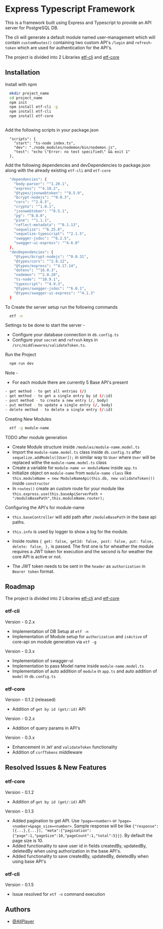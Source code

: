 
# Express Typescript Framework

This is a framework built using Express and Typescript to provide an API server for PostgreSQL DB.

The cli will generate a default module named user-management which will contain `customRoutes()` containing two custom API's `/login` and `refresh-token` which are used for authentication for the API's.

The project is divided into 2 Libraries [etf-cli](https://www.npmjs.com/package/etf-cli) and [etf-core](https://www.npmjs.com/package/etf-core)

## Installation

Install with npm

```bash
  mkdir project_name
  cd project_name
  npm init
  npm install etf-cli -g
  npm install etf-cli
  npm install etf-core
  
```
Add the following scripts in your package.json
```
  "scripts": {
    "start": "ts-node index.ts",
    "dev": "./node_modules/nodemon/bin/nodemon.js",
    "test": "echo \"Error: no test specified\" && exit 1"
  },
```

Add the following dependencies and devDependencies to package.json
along with the already existing `etf-cli` and `etf-core`

```bash
  "dependencies": {
    "body-parser": "^1.20.1",
    "express": "^4.18.2",
    "@types/jsonwebtoken": "^8.5.9",
    "bcrypt-nodejs": "^0.0.3",
    "cors": "^2.8.5",
    "crypto": "^1.0.1",
    "jsonwebtoken": "^8.5.1",
    "pg": "^8.8.0",
    "pine": "^1.1.1",
    "reflect-metadata": "^0.1.13",
    "sequelize": "^6.25.8",
    "sequelize-typescript": "^2.1.5",
    "swagger-jsdoc": "^6.2.5",
    "swagger-ui-express": "^4.6.0"
  },
  "devDependencies": {
    "@types/bcrypt-nodejs": "^0.0.31",
    "@types/cors": "^2.8.12",
    "@types/express": "^4.17.14",
    "dotenv": "^16.0.3",
    "nodemon": "^2.0.20",
    "ts-node": "^10.9.1",
    "typescript": "^4.9.3",
    "@types/swagger-jsdoc": "^6.0.1",
    "@types/swagger-ui-express": "^4.1.3"
  }
```

To Create the server setup run the following commands

```bash
  etf -n
```

Settings to be done to start the server - 

- Configure your database connection in `db.config.ts`
- Configure your `secret` and `refresh` keys in `/src/middlewares/validateToken.ts`.

Run the Project

```bash
  npm run dev
```

Note - 

- For each module there are currently 5 Base API's present
```bash
- get method - to get all entries (/)
- get method - to get a single entry by id (/:id)
- post method - to create a new entry (/, body)
- put method - to update a single entry (/, body)
- delete method - to delete a single entry (/:id)
```

Creating New Modules
```bash
  etf -g module-name
```

TODO after module generation

- Create Module structure inside `/modules/module-name.model.ts`
- Import the `module-name.model.ts` class inside `db.config.ts` after `sequelize.addModels([User]);` in similar way to `User` where `User` will be replaced withe the `module-name.model.ts` class
- Create a variable for `module-name => moduleName` inside `app.ts`
- Initialize object on `module-name` from `module-name class` like `this.moduleName = new ModuleNameApi(this.db, new validateToken())` inside `constructor`
- In `routes()` create an custom route for your module like `this.express.use(this.baseApiServerPath + "/moduleBasePath",this.moduleName.router);`

Configuring the API's for module-name

- `this.baseController` will add path after `/moduleBasePath` in the base api paths.
- `this.info` is used by logger to show a log for the module.
- Inside routes `{
        get: false,
        getId: false,
        post: false,
        put: false,
        delete: false,
      },` is passed. The first one is for wheather the module requires a JWT token for execution and the second is for weather the core API is active or not.

- The JWT token needs to be sent in the `header` as `authorization` in `Bearer token` format.
## Roadmap

The project is divided into 2 Libraries [etf-cli](https://www.npmjs.com/package/etf-cli) and [etf-core](https://www.npmjs.com/package/etf-core)

### etf-cli

Version - 0.2.x

- Implementation of DB Setup at `etf -n`
- Implementation of Module setup for `authorization` and `isActive` of core-api on module generation via `etf -g`

Version - 0.3.x

- Implementation of swagger-ui
- Implementation to pass Model name inside `module-name.model.ts`
- Implementation of auto addition of `module` in `app.ts` and auto addition of `model` in `db.config.ts`

### etf-core

Version - 0.1.2 (released)

- Addition of `get by id (get/:id)` API

Version - 0.2.x

- Addition of query params in API's

Version - 0.3.x

- Enhancement in `JWT` and `validateToken` functionality
- Addition of `csrfTokens` middleware


## Resolved Issues & New Features

### etf-core

Version - 0.1.2

- Addition of `get by id (get/:id)` API

Version - 0.1.3

- Added pagination to get API. Use `?page=<number>` or `?page=<number>&page_size=<number>`. Sample response will be like `{"response":[{...},{...}], "meta":{"pagination":{"page":1,"pageSize":10,"pageCount":1,"total":5}}}`. By default the page size is 10.
- Added functionality to save user id in fields createdBy, updatedBy, deletedBy when using authorization in the base API's.
- Added functionality to save createdBy, updatedBy, deletedBy when using base API's

### etf-cli

Version - 0.1.5

- Issue resolved for `etf -n` command execution

## Authors

- [@AllPlayer](http://github.com/AllPlayer/)

